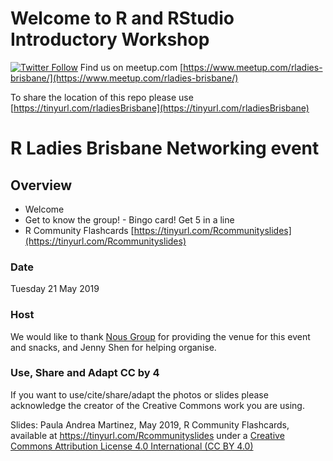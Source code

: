 # Welcome to R and RStudio Introductory Workshop


[![Twitter Follow](https://img.shields.io/twitter/follow/RLadiesBrisbane.svg?style=social)](https://twitter.com/RLadiesBrisbane)
Find us on meetup.com [https://www.meetup.com/rladies-brisbane/](https://www.meetup.com/rladies-brisbane/)


To share the location of this repo please use [https://tinyurl.com/rladiesBrisbane](https://tinyurl.com/rladiesBrisbane)

# R Ladies Brisbane Networking event

## Overview
* Welcome
* Get to know the group! - Bingo card! Get 5 in a line
* R Community Flashcards [https://tinyurl.com/Rcommunityslides](https://tinyurl.com/Rcommunityslides)

### Date
Tuesday 21 May 2019

### Host

We would like to thank [Nous Group](https://www.nousgroup.com) for providing the venue for this event and snacks, and Jenny Shen for helping organise.




### Use, Share and Adapt CC by 4

If you want to use/cite/share/adapt the photos or slides please acknowledge the creator of the Creative Commons work you are using.

Slides: Paula Andrea Martinez, May 2019, R Community Flashcards, available at https://tinyurl.com/Rcommunityslides under a [Creative Commons Attribution License 4.0 International (CC BY 4.0)](https://creativecommons.org/licenses/by/4.0/)


